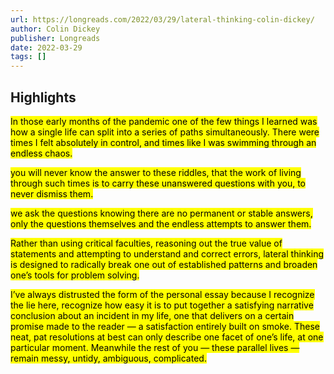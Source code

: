 ```yaml
---
url: https://longreads.com/2022/03/29/lateral-thinking-colin-dickey/
author: Colin Dickey
publisher: Longreads
date: 2022-03-29
tags: []
---
```


## Highlights
<mark>In those early months of the pandemic one of the few things I learned was how a single life can split into a series of paths simultaneously. There were times I felt absolutely in control, and times like I was swimming through an endless chaos.</mark>

<mark>you will never know the answer to these riddles, that the work of living through such times is to carry these unanswered questions with you, to never dismiss them.</mark>

<mark>we ask the questions knowing there are no permanent or stable answers, only the questions themselves and the endless attempts to answer them.</mark>

<mark>Rather than using critical faculties, reasoning out the true value of statements and attempting to understand and correct errors, lateral thinking is designed to radically break one out of established patterns and broaden one’s tools for problem solving.</mark>

<mark>I’ve always distrusted the form of the personal essay because I recognize the lie here, recognize how easy it is to put together a satisfying narrative conclusion about an incident in my life, one that delivers on a certain promise made to the reader — a satisfaction entirely built on smoke. These neat, pat resolutions at best can only describe one facet of one’s life, at one particular moment. Meanwhile the rest of you — these parallel lives — remain messy, untidy, ambiguous, complicated.</mark>

